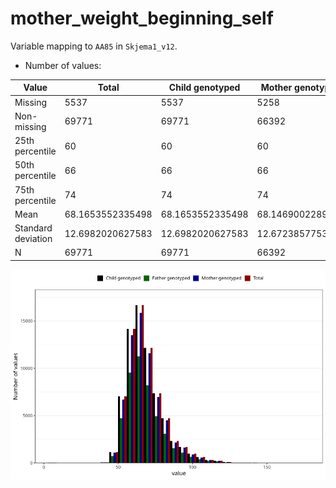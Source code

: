# mother_weight_beginning_self
Variable mapping to `AA85` in `Skjema1_v12`.
- Number of values:

| Value | Total | Child genotyped | Mother genotyped | Father genotyped |
| ----- | ----- | --------------- | ---------------- | ---------------- |
| Missing | 5537 | 5537 | 5258 | 3229 |
| Non-missing | 69771 | 69771 | 66392 | 46855 |
| 25th percentile | 60 | 60 | 60 | 60 |
| 50th percentile | 66 | 66 | 66 | 66 |
| 75th percentile | 74 | 74 | 74 | 74 |
| Mean | 68.1653552335498 | 68.1653552335498 | 68.1469002289433 | 68.1221427809199 |
| Standard deviation | 12.6982020627583 | 12.6982020627583 | 12.6723857753674 | 12.6213526977417 |
| N | 69771 | 69771 | 66392 | 46855 |



![](mother_weight_beginning_self_n.png)



